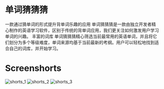 # 单词猜猜猜

一款通过猜单词的形式提升背单词乐趣的应用
单词猜猜猜是一款由独立开发者精心制作的英语学习软件，区别于传统的背单词应用，我们更关注如何激发用户学习单词的兴趣。
丰富的词库
单词猜猜猜精心筛选当前最常用的英语单词，并且将它们划分为多个等级难度，单词来源均基于当前最新的考纲。用户可以轻松地找到适合自己的词库，并开始学习。

# Screenshorts
![shorts_1](https://naiso.neocities.org/adolf/content/image/fastflicks/1.jpg)
![shorts_2](https://naiso.neocities.org/adolf/content/image/fastflicks/2.jpg)
![shorts_3](https://naiso.neocities.org/adolf/content/image/fastflicks/3.jpg)
